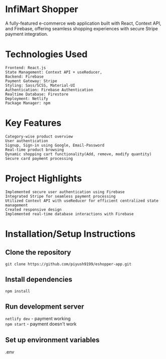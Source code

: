 # InfiMart Shopper
 A fully-featured e-commerce web application built with React, Context API, and Firebase, offering seamless shopping experiences with secure Stripe payment integration.
# Technologies Used
    Frontend: React.js
    State Management: Context API + useReducer, 
    Backend: Firebase
    Payment Gateway: Stripe
    Styling: Sass/SCSS, Material-UI
    Authentication: Firebase Authentication
    Realtime Database: Firestore
    Deployment: Netlify
    Package Manager: npm
# Key Features
    Category-wise product overview
    User authentication
    Signup, Sign-in using Google, Email-Password
    Real-time product browsing
    Dynamic shopping cart functionality(Add, remove, modify quantity)
    Secure card payment processing
# Project Highlights
    Implemented secure user authentication using Firebase
    Integrated Stripe for seamless payment processing
    Utilized Context API with useReducer for efficient centralized state management
    Created responsive design
    Implemented real-time database interactions with Firebase
# Installation/Setup Instructions

## Clone the repository
```
git clone https://github.com/piyush9199/eshopper-app.git
```

## Install dependencies
```
npm install
```

## Run development server
```netlify dev``` - payment working  
```npm start``` - payment doesn't work  

## Set up environment variables
.env



    
